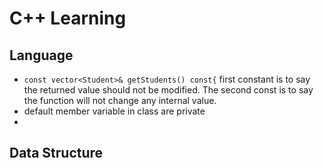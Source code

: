 # C++ Learning
## Language
* ```const vector<Student>& getStudents() const{``` first constant is to say the returned value should not be modified. 
The second const is to say the function will not change any internal value.
* default member variable in class are private
* 
## Data Structure